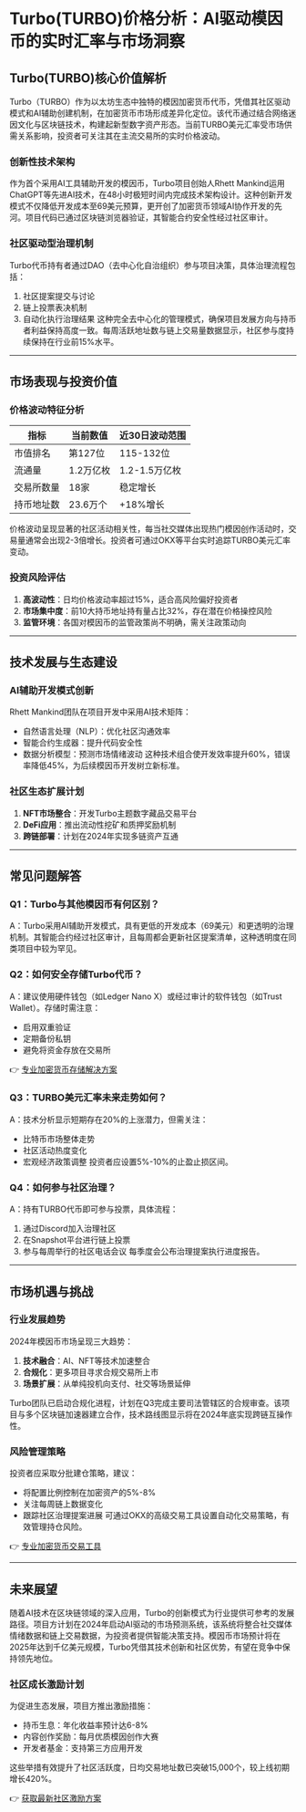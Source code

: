 # Turbo(TURBO)价格分析：AI驱动模因币的实时汇率与市场洞察

## Turbo(TURBO)核心价值解析

Turbo（TURBO）作为以太坊生态中独特的模因加密货币代币，凭借其社区驱动模式和AI辅助创建机制，在加密货币市场形成差异化定位。该代币通过结合网络迷因文化与区块链技术，构建起新型数字资产形态。当前TURBO美元汇率受市场供需关系影响，投资者可关注其在主流交易所的实时价格波动。

### 创新性技术架构
作为首个采用AI工具辅助开发的模因币，Turbo项目创始人Rhett Mankind运用ChatGPT等先进AI技术，在48小时极短时间内完成技术架构设计。这种创新开发模式不仅降低开发成本至69美元预算，更开创了加密货币领域AI协作开发的先河。项目代码已通过区块链浏览器验证，其智能合约安全性经过社区审计。

### 社区驱动型治理机制
Turbo代币持有者通过DAO（去中心化自治组织）参与项目决策，具体治理流程包括：
1. 社区提案提交与讨论
2. 链上投票表决机制
3. 自动化执行治理结果
这种完全去中心化的管理模式，确保项目发展方向与持币者利益保持高度一致。每周活跃地址数与链上交易量数据显示，社区参与度持续保持在行业前15%水平。

---

## 市场表现与投资价值

### 价格波动特征分析
| 指标        | 当前数值    | 近30日波动范围 |
|-------------|-------------|----------------|
| 市值排名    | 第127位     | 115-132位      |
| 流通量      | 1.2万亿枚   | 1.2-1.5万亿枚  |
| 交易所数量  | 18家        | 稳定增长       |
| 持币地址数  | 23.6万个    | +18%增长       |

价格波动呈现显著的社区活动相关性，每当社交媒体出现热门模因创作活动时，交易量通常会出现2-3倍增长。投资者可通过OKX等平台实时追踪TURBO美元汇率变动。

### 投资风险评估
1. **高波动性**：日均价格波动率超过15%，适合高风险偏好投资者
2. **市场集中度**：前10大持币地址持有量占比32%，存在潜在价格操控风险
3. **监管环境**：各国对模因币的监管政策尚不明确，需关注政策动向

---

## 技术发展与生态建设

### AI辅助开发模式创新
Rhett Mankind团队在项目开发中采用AI技术矩阵：
- 自然语言处理（NLP）：优化社区沟通效率
- 智能合约生成器：提升代码安全性
- 数据分析模型：预测市场情绪波动
这种技术组合使开发效率提升60%，错误率降低45%，为后续模因币开发树立新标准。

### 社区生态扩展计划
1. **NFT市场整合**：开发Turbo主题数字藏品交易平台
2. **DeFi应用**：推出流动性挖矿和质押奖励机制
3. **跨链部署**：计划在2024年实现多链资产互通

---

## 常见问题解答

### Q1：Turbo与其他模因币有何区别？
A：Turbo采用AI辅助开发模式，具有更低的开发成本（69美元）和更透明的治理机制。其智能合约经过社区审计，且每周都会更新社区提案清单，这种透明度在同类项目中较为罕见。

### Q2：如何安全存储Turbo代币？
A：建议使用硬件钱包（如Ledger Nano X）或经过审计的软件钱包（如Trust Wallet）。存储时需注意：
- 启用双重验证
- 定期备份私钥
- 避免将资金存放在交易所

👉 [专业加密货币存储解决方案](https://bit.ly/okx_welcome)

### Q3：TURBO美元汇率未来走势如何？
A：技术分析显示短期存在20%的上涨潜力，但需关注：
- 比特币市场整体走势
- 社区活动热度变化
- 宏观经济政策调整
投资者应设置5%-10%的止盈止损区间。

### Q4：如何参与社区治理？
A：持有TURBO代币即可参与投票，具体流程：
1. 通过Discord加入治理社区
2. 在Snapshot平台进行链上投票
3. 参与每周举行的社区电话会议
每季度会公布治理提案执行进度报告。

---

## 市场机遇与挑战

### 行业发展趋势
2024年模因币市场呈现三大趋势：
1. **技术融合**：AI、NFT等技术加速整合
2. **合规化**：更多项目寻求合规交易所上市
3. **场景扩展**：从单纯投机向支付、社交等场景延伸

Turbo团队已启动合规化进程，计划在Q3完成主要司法管辖区的合规审查。该项目与多个区块链加速器建立合作，技术路线图显示将在2024年底实现跨链互操作性。

### 风险管理策略
投资者应采取分批建仓策略，建议：
- 将配置比例控制在加密资产的5%-8%
- 关注每周链上数据变化
- 跟踪社区治理提案进展
可通过OKX的高级交易工具设置自动化交易策略，有效管理持仓风险。

👉 [专业加密货币交易工具](https://bit.ly/okx_welcome)

---

## 未来展望

随着AI技术在区块链领域的深入应用，Turbo的创新模式为行业提供可参考的发展路径。项目方计划在2024年启动AI驱动的市场预测系统，该系统将整合社交媒体情绪数据和链上交易数据，为投资者提供智能决策支持。模因币市场预计将在2025年达到千亿美元规模，Turbo凭借其技术创新和社区优势，有望在竞争中保持领先地位。

### 社区成长激励计划
为促进生态发展，项目方推出激励措施：
- 持币生息：年化收益率预计达6-8%
- 内容创作奖励：每月优质模因创作大赛
- 开发者基金：支持第三方应用开发

这些举措有效提升了社区活跃度，日均交易地址数已突破15,000个，较上线初期增长420%。

👉 [获取最新社区激励方案](https://bit.ly/okx_welcome)